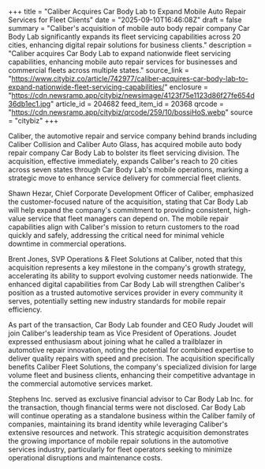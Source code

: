 +++
title = "Caliber Acquires Car Body Lab to Expand Mobile Auto Repair Services for Fleet Clients"
date = "2025-09-10T16:46:08Z"
draft = false
summary = "Caliber's acquisition of mobile auto body repair company Car Body Lab significantly expands its fleet servicing capabilities across 20 cities, enhancing digital repair solutions for business clients."
description = "Caliber acquires Car Body Lab to expand nationwide fleet servicing capabilities, enhancing mobile auto repair services for businesses and commercial fleets across multiple states."
source_link = "https://www.citybiz.co/article/742977/caliber-acquires-car-body-lab-to-expand-nationwide-fleet-servicing-capabilities/"
enclosure = "https://cdn.newsramp.app/citybiz/newsimage/4123f75e1123d86f27fe654d36db1ec1.jpg"
article_id = 204682
feed_item_id = 20368
qrcode = "https://cdn.newsramp.app/citybiz/qrcode/259/10/bossiHoS.webp"
source = "citybiz"
+++

<p>Caliber, the automotive repair and service company behind brands including Caliber Collision and Caliber Auto Glass, has acquired mobile auto body repair company Car Body Lab to bolster its fleet servicing division. The acquisition, effective immediately, expands Caliber's reach to 20 cities across seven states through Car Body Lab's mobile operations, marking a strategic move to enhance service delivery for commercial fleet clients.</p><p>Shawn Hezar, Chief Corporate Development Officer of Caliber, emphasized the customer-focused nature of the acquisition, stating that Car Body Lab will help expand the company's commitment to providing consistent, high-value service that fleet managers can depend on. The mobile repair capabilities align with Caliber's mission to return customers to the road quickly and safely, addressing the critical need for minimal vehicle downtime in commercial operations.</p><p>Brent Jones, SVP Operations & Fleet Solutions at Caliber, noted that this acquisition represents a key milestone in the company's growth strategy, accelerating its ability to support evolving customer needs nationwide. The enhanced digital capabilities from Car Body Lab will strengthen Caliber's position as a trusted automotive services provider in every community it serves, potentially setting new industry standards for mobile repair efficiency.</p><p>As part of the transaction, Car Body Lab founder and CEO Rudy Joudet will join Caliber's leadership team as Vice President of Operations. Joudet expressed enthusiasm about joining what he called a trailblazer in automotive repair innovation, noting the potential for combined expertise to deliver quality repairs with speed and precision. The acquisition specifically benefits Caliber Fleet Solutions, the company's specialized division for large volume fleet and business clients, enhancing their competitive advantage in the commercial automotive services market.</p><p>Stephens Inc. served as exclusive financial advisor to Car Body Lab Inc. for the transaction, though financial terms were not disclosed. Car Body Lab will continue operating as a standalone business within the Caliber family of companies, maintaining its brand identity while leveraging Caliber's extensive resources and network. This strategic acquisition demonstrates the growing importance of mobile repair solutions in the automotive services industry, particularly for fleet operators seeking to minimize operational disruptions and maintenance costs.</p>